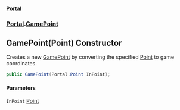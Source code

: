 #### [Portal](index.md 'index')
### [Portal](Portal.md 'Portal').[GamePoint](GamePoint.md 'Portal.GamePoint')

## GamePoint(Point) Constructor

Creates a new [GamePoint](GamePoint.md 'Portal.GamePoint') by converting the specified [Point](Point.md 'Portal.Point') to game coordinates.

```csharp
public GamePoint(Portal.Point InPoint);
```
#### Parameters

<a name='Portal.GamePoint.GamePoint(Portal.Point).InPoint'></a>

`InPoint` [Point](Point.md 'Portal.Point')